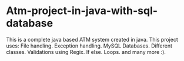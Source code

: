 # Atm-project-in-java-with-sql-database
This is a complete java based ATM system created in java. 
This project uses:
File handling.
Exception handling.
MySQL Databases.
Different classes.
Validations using Regix.
If else.
Loops.
and many more :).
